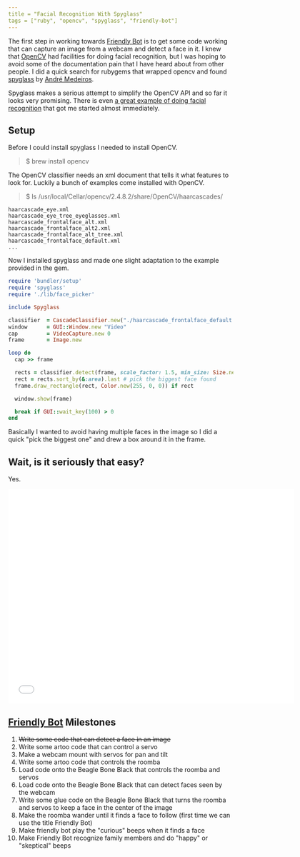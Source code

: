 ```yaml
---
title = "Facial Recognition With Spyglass"
tags = ["ruby", "opencv", "spyglass", "friendly-bot"]
---
```


The first step in working towards [Friendly Bot](/blog/2014/04/23/planning-friendly-bot) is to get some code working that can capture an image from a webcam and detect a face in it.
I knew that [OpenCV](http://opencv.org/) had facilities for doing facial recognition, but I was hoping to avoid some of the documentation pain that I have heard about from other people.
I did a quick search for rubygems that wrapped opencv and found [spyglass](https://github.com/andremedeiros/spyglass) by [André Medeiros](https://twitter.com/superdealloc).

Spyglass makes a serious attempt to simplify the OpenCV API and so far it looks very promising. There is even [a great example of doing facial recognition](https://github.com/andremedeiros/spyglass/blob/master/examples/cascade_classifier.rb) that got me started almost immediately.

<!--more-->

## Setup

Before I could install spyglass I needed to install OpenCV.
> $ brew install opencv

The OpenCV classifier needs an xml document that tells it what features to look for. Luckily a bunch of examples come installed with OpenCV.
> $ ls /usr/local/Cellar/opencv/2.4.8.2/share/OpenCV/haarcascades/

```
haarcascade_eye.xml
haarcascade_eye_tree_eyeglasses.xml
haarcascade_frontalface_alt.xml
haarcascade_frontalface_alt2.xml
haarcascade_frontalface_alt_tree.xml
haarcascade_frontalface_default.xml
...
```

Now I installed spyglass and made one slight adaptation to the example provided in the gem.

```ruby
require 'bundler/setup'
require 'spyglass'
require './lib/face_picker'

include Spyglass 

classifier  = CascadeClassifier.new("./haarcascade_frontalface_default.xml")
window      = GUI::Window.new "Video"
cap         = VideoCapture.new 0
frame       = Image.new

loop do
  cap >> frame

  rects = classifier.detect(frame, scale_factor: 1.5, min_size: Size.new(30, 30))
  rect = rects.sort_by(&:area).last # pick the biggest face found
  frame.draw_rectangle(rect, Color.new(255, 0, 0)) if rect

  window.show(frame)

  break if GUI::wait_key(100) > 0
end
```

Basically I wanted to avoid having multiple faces in the image so I did a quick "pick the biggest one" and drew a box around it in the frame.

## Wait, is it seriously that easy?

Yes.

<iframe width="640" height="480" src="//www.youtube.com/embed/FATO0nC8SnY" frameborder="0" allowfullscreen></iframe>

## [Friendly Bot](/blog/2014/04/23/planning-friendly-bot) Milestones

1. ~~Write some code that can detect a face in an image~~
2. Write some artoo code that can control a servo
3. Make a webcam mount with servos for pan and tilt
4. Write some artoo code that controls the roomba
5. Load code onto the Beagle Bone Black that controls the roomba and servos
6. Load code onto the Beagle Bone Black that can detect faces seen by the webcam
7. Write some glue code on the Beagle Bone Black that turns the roomba and servos to keep a face in the center of the image
8. Make the roomba wander until it finds a face to follow (first time we can use the title Friendly Bot)
9. Make friendly bot play the "curious" beeps when it finds a face
10. Make Friendly Bot recognize family members and do "happy" or "skeptical" beeps


